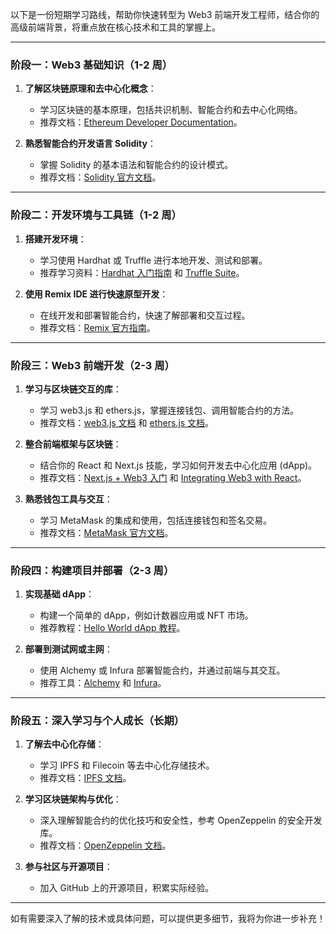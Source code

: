 <!--
 * @Author: shanlonglong danlonglong@weimiao.cn
 * @Date: 2024-12-06 09:47:41
 * @LastEditors: shanlonglong danlonglong@weimiao.cn
 * @LastEditTime: 2024-12-06 10:09:05
 * @FilePath: \web3-knowledge\README.md
 * @Description: 这是默认设置,请设置`customMade`, 打开koroFileHeader查看配置 进行设置: https://github.com/OBKoro1/koro1FileHeader/wiki/%E9%85%8D%E7%BD%AE
-->
以下是一份短期学习路线，帮助你快速转型为 Web3 前端开发工程师，结合你的高级前端背景，将重点放在核心技术和工具的掌握上。

---

### 阶段一：Web3 基础知识（1-2 周）
1. **了解区块链原理和去中心化概念**：
   - 学习区块链的基本原理，包括共识机制、智能合约和去中心化网络。
   - 推荐文档：[Ethereum Developer Documentation](https://ethereum.org/en/developers/docs/)。

2. **熟悉智能合约开发语言 Solidity**：
   - 掌握 Solidity 的基本语法和智能合约的设计模式。
   - 推荐文档：[Solidity 官方文档](https://docs.soliditylang.org/en/v0.8.28/)。

---

### 阶段二：开发环境与工具链（1-2 周）
1. **搭建开发环境**：
   - 学习使用 Hardhat 或 Truffle 进行本地开发、测试和部署。
   - 推荐学习资料：[Hardhat 入门指南](https://hardhat.org/) 和 [Truffle Suite](https://trufflesuite.com/)。

2. **使用 Remix IDE 进行快速原型开发**：
   - 在线开发和部署智能合约，快速了解部署和交互过程。
   - 推荐文档：[Remix 官方指南](https://remix.ethereum.org/)。

---

### 阶段三：Web3 前端开发（2-3 周）
1. **学习与区块链交互的库**：
   - 学习 web3.js 和 ethers.js，掌握连接钱包、调用智能合约的方法。
   - 推荐文档：[web3.js 文档](https://web3js.readthedocs.io/) 和 [ethers.js 文档](https://docs.ethers.org/)。

2. **整合前端框架与区块链**：
   - 结合你的 React 和 Next.js 技能，学习如何开发去中心化应用 (dApp)。
   - 推荐文档：[Next.js + Web3 入门](https://nextjs.org/docs/getting-started) 和 [Integrating Web3 with React](https://docs.ethers.org/)。

3. **熟悉钱包工具与交互**：
   - 学习 MetaMask 的集成和使用，包括连接钱包和签名交易。
   - 推荐文档：[MetaMask 官方文档](https://metamask.io/)。

---

### 阶段四：构建项目并部署（2-3 周）
1. **实现基础 dApp**：
   - 构建一个简单的 dApp，例如计数器应用或 NFT 市场。
   - 推荐教程：[Hello World dApp 教程](https://ethereum.org/en/developers/tutorials/)。

2. **部署到测试网或主网**：
   - 使用 Alchemy 或 Infura 部署智能合约，并通过前端与其交互。
   - 推荐工具：[Alchemy](https://www.alchemy.com/) 和 [Infura](https://infura.io/)。

---

### 阶段五：深入学习与个人成长（长期）
1. **了解去中心化存储**：
   - 学习 IPFS 和 Filecoin 等去中心化存储技术。
   - 推荐文档：[IPFS 文档](https://ipfs.io/docs/)。

2. **学习区块链架构与优化**：
   - 深入理解智能合约的优化技巧和安全性，参考 OpenZeppelin 的安全开发库。
   - 推荐文档：[OpenZeppelin 文档](https://docs.openzeppelin.com/)。

3. **参与社区与开源项目**：
   - 加入 GitHub 上的开源项目，积累实际经验。

---

如有需要深入了解的技术或具体问题，可以提供更多细节，我将为你进一步补充！
